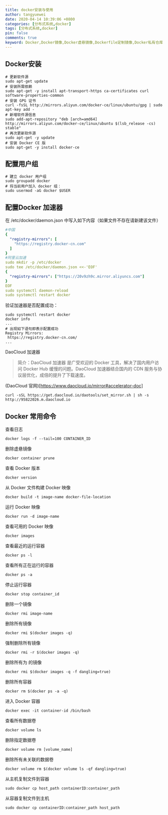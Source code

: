 ```yaml
---
title: docker安装与使用
author: tangyuewei
date: 2020-04-14 10:39:06 +0800
categories: [分布式系统,docker]
tags: [分布式系统,docker]
pin: false
comments: true
keyword: Docker,Docker镜像,Docker虚悬镜像,Dockerfile定制镜像,Docker私有仓库
---
```


## Docker安装
```
# 更新软件源
sudo apt-get update
# 安装所需依赖
sudo apt-get -y install apt-transport-https ca-certificates curl software-properties-common
# 安装 GPG 证书
curl -fsSL http://mirrors.aliyun.com/docker-ce/linux/ubuntu/gpg | sudo apt-key add -
# 新增软件源信息
sudo add-apt-repository "deb [arch=amd64] http://mirrors.aliyun.com/docker-ce/linux/ubuntu $(lsb_release -cs) stable"
# 再次更新软件源
sudo apt-get -y update
# 安装 Docker CE 版
sudo apt-get -y install docker-ce
```
## 配置用户组
```
# 建立 docker 用户组
sudo groupadd docker
# 将当前用户加入 docker 组：
sudo usermod -aG docker $USER
```

## 配置Docker 加速器

在 /etc/docker/daemon.json 中写入如下内容（如果文件不存在请新建该文件）

```yaml
#中国
{
  "registry-mirrors": [
    "https://registry.docker-cn.com"
  ]
}
#阿里云加速
sudo mkdir -p /etc/docker
sudo tee /etc/docker/daemon.json <<-'EOF'
{
  "registry-mirrors": ["https://20v9zh9c.mirror.aliyuncs.com"]
}
EOF
sudo systemctl daemon-reload
sudo systemctl restart docker

```
验证加速器是否配置成功：
```
sudo systemctl restart docker
docker info
...
# 出现如下语句即表示配置成功
Registry Mirrors:
 https://registry.docker-cn.com/
...
```
DaoCloud 加速器

> 简介：DaoCloud 加速器 是广受欢迎的 Docker 工具，解决了国内用户访问 Docker Hub 缓慢的问题。DaoCloud 加速器结合国内的 CDN 服务与协议层优化，成倍的提升了下载速度。

(DaoCloud 官网)[https://www.daocloud.io/mirror#accelerator-doc]

```
curl -sSL https://get.daocloud.io/daotools/set_mirror.sh | sh -s http://95822026.m.daocloud.io
```

## Docker 常用命令
查看日志
```
docker logs -f --tail=100 CONTAINER_ID
```

删除虚悬镜像
```
docker container prune
```
查看 Docker 版本
```
docker version
```
从 Docker 文件构建 Docker 映像
```
docker build -t image-name docker-file-location
```

运行 Docker 映像
```
docker run -d image-name
```

查看可用的 Docker 映像
```
docker images

```
查看最近的运行容器
```
docker ps -l
```

查看所有正在运行的容器
```
docker ps -a
```

停止运行容器
```
docker stop container_id
```

删除一个镜像
```
docker rmi image-name

```
删除所有镜像
```
docker rmi $(docker images -q)
```

强制删除所有镜像
```
docker rmi -r $(docker images -q)
```

删除所有为 <none> 的镜像
```
docker rmi $(docker images -q -f dangling=true)
```

删除所有容器
```
docker rm $(docker ps -a -q)
```

进入 Docker 容器
```
docker exec -it container-id /bin/bash
```

查看所有数据卷
```
docker volume ls
```

删除指定数据卷
```
docker volume rm [volume_name]

```
删除所有未关联的数据卷
```
docker volume rm $(docker volume ls -qf dangling=true)
```

从主机复制文件到容器
```
sudo docker cp host_path containerID:container_path

```
从容器复制文件到主机
```
sudo docker cp containerID:container_path host_path
```





